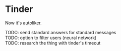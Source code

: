 # Tinder

Now it's autoliker.

TODO: send standard answers for standard messages<br/>
TODO: option to filter users (neural network)<br/>
TODO: research the thing with tinder's timeout<br/>
